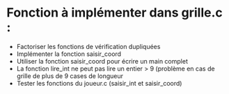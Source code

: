 Fonction à implémenter dans grille.c : 
======================================

- Factoriser les fonctions de vérification dupliquées
- Implémenter la fonction saisir_coord
- Utiliser la fonction saisir_coord pour écrire un
main complet 
- La fonction lire_int ne peut pas lire un entier > 9 
(problème en cas de grille de plus de 9 cases de longueur
- Tester les fonctions du joueur.c (saisir_int et saisir_coord)
